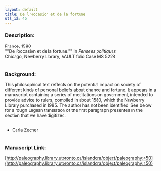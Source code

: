 ```yaml
---
layout: default
title: De l'occasion et de la fortune
utl_id: 45
---
```


### Description:

France, 1580<br>
""De l’occasion et de la fortune."" In _Pensees politiques_<br>
Chicago, Newberry Library, VAULT folio Case MS 5228<br>
 <br>


### Background:

This philosophical text reflects on the potential impact on society of different kinds of personal beliefs about chance and fortune. It appears in a manuscript containing a series of meditations on government, intended to provide advice to rulers, compiled in about 1580, which the Newberry Library purchased in 1985. The author has not been identified. See below for a rough English translation of the first paragraph presented in the section that we have digitized.<br><br>
- Carla Zecher<br>
 <br>


### Manuscript Link:

[http://paleography.library.utoronto.ca/islandora/object/paleography:450](http://paleography.library.utoronto.ca/islandora/object/paleography:450)